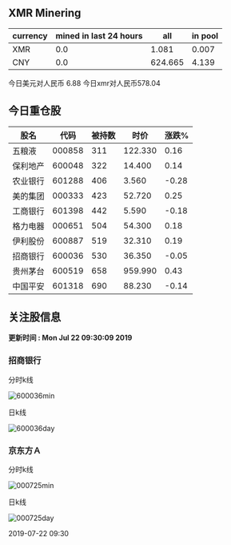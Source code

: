 ## XMR Minering

|currency|mined in last 24 hours|all|in pool|
|---|---|---|---|
|XMR|0.0|1.081|0.007|
|CNY|0.0|624.665|4.139|

今日美元对人民币 6.88	今日xmr对人民币578.04


## 今日重仓股 

|股名|代码|被持数|时价|涨跌%|
|---|---|---|---|---|
|五粮液|000858|311|122.330|0.16|
|保利地产|600048|322|14.400|0.14|
|农业银行|601288|406|3.560|-0.28|
|美的集团|000333|423|52.720|0.25|
|工商银行|601398|442|5.590|-0.18|
|格力电器|000651|504|54.300|0.18|
|伊利股份|600887|519|32.310|0.19|
|招商银行|600036|530|36.350|-0.05|
|贵州茅台|600519|658|959.990|0.43|
|中国平安|601318|690|88.230|-0.14|

## 关注股信息
**更新时间 : Mon Jul 22 09:30:09 2019**
### 招商银行 
分时k线

![600036min](http://image.sinajs.cn/newchart/min/n/sh600036.gif)

日k线

![600036day](http://image.sinajs.cn/newchart/daily/n/sh600036.gif)

### 京东方Ａ 
分时k线

![000725min](http://image.sinajs.cn/newchart/min/n/sz000725.gif)

日k线

![000725day](http://image.sinajs.cn/newchart/daily/n/sz000725.gif)

2019-07-22 09:30